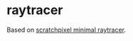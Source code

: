 # raytracer

Based on [scratchpixel minimal raytracer](https://www.scratchapixel.com/lessons/3d-basic-rendering/minimal-ray-tracer-rendering-simple-shapes).
